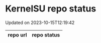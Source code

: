 # KernelSU repo status

Updated on 2023-10-15T12:19:42

| repo url | repo status |
| -------- | -------- | 
